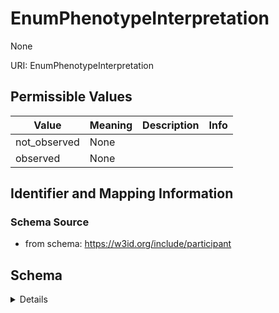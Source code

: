 # EnumPhenotypeInterpretation

None

URI: EnumPhenotypeInterpretation

## Permissible Values

| Value | Meaning | Description | Info |
| --- | --- | --- | --- |
| not_observed | None |  | |
| observed | None |  | |



## Identifier and Mapping Information







### Schema Source


* from schema: https://w3id.org/include/participant




## Schema

<details>
```yaml
name: enum_phenotype_interpretation
definition_uri: include:enum_phenotype_interpretation
title: enum_phenotype_interpretation
from_schema: https://w3id.org/include/participant
rank: 1000
permissible_values:
  not_observed:
    text: not_observed
    title: Not Observed
  observed:
    text: observed
    title: Observed

```
</details>

